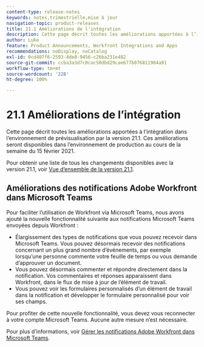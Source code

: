 ```yaml
---
content-type: release-notes
keywords: notes,trimestrielle,mise à jour
navigation-topic: product-releases
title: 21.1 Améliorations de l’intégration
description: Cette page décrit toutes les améliorations apportées à l’intégration dans l’environnement de prévisualisation par la version 21.1. Ces améliorations seront disponibles dans l’environnement de production au cours de la semaine du 15 février 2021.
author: Luke
feature: Product Announcements, Workfront Integrations and Apps
recommendations: noDisplay, noCatalog
exl-id: 0cd407f6-2593-4de8-9456-c26ba231e482
source-git-commit: ccba3a3d7c0cac50dbd29cae677b076811904a91
workflow-type: tm+mt
source-wordcount: '228'
ht-degree: 100%

---
```


# 21.1 Améliorations de l’intégration

Cette page décrit toutes les améliorations apportées à l’intégration dans l’environnement de prévisualisation par la version 21.1. Ces améliorations seront disponibles dans l’environnement de production au cours de la semaine du 15 février 2021.

Pour obtenir une liste de tous les changements disponibles avec la version 21.1, voir [Vue d’ensemble de la version 21.1](../../../product-announcements/product-releases/21.1-release-activity/21-1-release-overview.md).

## Améliorations des notifications Adobe Workfront dans Microsoft Teams

Pour faciliter l’utilisation de Workfront via Microsoft Teams, nous avons ajouté la nouvelle fonctionnalité suivante aux notifications Microsoft Teams envoyées depuis Workfront :

* Élargissement des types de notifications que vous pouvez recevoir dans Microsoft Teams. Vous pouvez désormais recevoir des notifications concernant un plus grand nombre d’événements, par exemple lorsqu’une personne commente votre feuille de temps ou vous demande d’approuver un document.
* Vous pouvez désormais commenter et répondre directement dans la notification. Vos commentaires et réponses apparaissent dans Workfront, dans le flux de mise à jour de l’élément de travail.
* Vous pouvez voir les formulaires personnalisés d’un élément de travail dans la notification et développer le formulaire personnalisé pour voir ses champs.

Pour profiter de cette nouvelle fonctionnalité, vous devez vous reconnecter à votre compte Microsoft Teams. Aucune autre mesure n’est nécessaire.

Pour plus d’informations, voir [Gérer les notifications Adobe Workfront dans Microsoft Teams](../../../workfront-integrations-and-apps/using-workfront-with-microsoft-teams/manage-wf-notifications-approval-requests-ms-teams.md).

